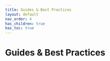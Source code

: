 ```yaml
---
title: Guides & Best Practices
layout: default
nav_order: 4
has_children: true
has_toc: true
---
```


# Guides & Best Practices

